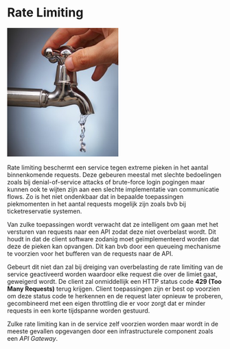 # Rate Limiting

![rate-limiting-kraan](/img/rate-limiting.jpg)

Rate limiting beschermt een service tegen extreme pieken in het aantal binnenkomende requests. Deze gebeuren meestal met slechte bedoelingen zoals bij denial-of-service attacks of brute-force login pogingen maar kunnen ook te wijten zijn aan een slechte implementatie van communicatie flows. Zo is het niet ondenkbaar dat in bepaalde toepassingen piekmomenten in het aantal requests mogelijk zijn zoals bvb bij ticketreservatie systemen. 


Van zulke toepassingen wordt verwacht dat ze intelligent om gaan met het versturen van requests naar een API zodat deze niet overbelast wordt. Dit houdt in dat de client software zodanig moet geïmplementeerd worden dat deze de pieken kan opvangen. Dit kan bvb door een queueing mechanisme te voorzien voor het bufferen van de requests naar de API. 


Gebeurt dit niet dan zal bij dreiging van overbelasting de rate limiting van de service geactiveerd worden waardoor elke request die over de limiet gaat, geweigerd wordt. De client zal onmiddellijk een HTTP status code **429 (Too Many Requests)** terug krijgen. Client toepassingen zijn er best op voorzien om deze status code te herkennen en de request later opnieuw te proberen, gecombineerd met een eigen throttling die er voor zorgt dat er minder requests in een korte tijdspanne worden gestuurd. 


Zulke rate limiting kan in de service zelf voorzien worden maar wordt in de meeste gevallen opgevangen door een infrastructurele component zoals een _API Gateway_.

